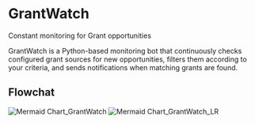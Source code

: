 # GrantWatch
Constant monitoring for Grant opportunities

GrantWatch is a Python-based monitoring bot that continuously checks configured grant sources for new opportunities, filters them according to your criteria, and sends notifications when matching grants are found.

## Flowchat
![Mermaid Chart_GrantWatch](https://github.com/user-attachments/assets/d64b5cfa-c1da-4357-a74b-34fff903e4c5)
![Mermaid Chart_GrantWatch_LR](https://github.com/user-attachments/assets/3af038bc-98f0-4be8-a67c-f0f0f3197292)
